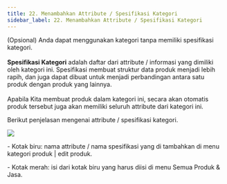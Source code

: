 ```yaml
---
title: 22. Menambahkan Attribute / Spesifikasi Kategori
sidebar_label: 22. Menambahkan Attribute / Spesifikasi Kategori
---
```

(Opsional) Anda dapat menggunakan kategori tanpa memiliki spesifikasi kategori.\
\
**Spesifikasi Kategori** adalah daftar dari attribute / informasi yang dimiliki oleh kategori ini. Spesifikasi membuat struktur data produk menjadi lebih rapih, dan juga dapat dibuat untuk menjadi perbandingan antara satu produk dengan produk yang lainnya.\
\
Apabila Kita membuat produk dalam kategori ini, secara akan otomatis produk tersebut juga akan memiliki seluruh attribute dari kategori ini.

B﻿erikut penjelasan mengenai attribute / spesifikasi kategori. 

![](/img/22.-penjelasan-attribute.png)

\-﻿ Kotak biru: nama attribute / nama spesifikasi yang di tambahkan di menu kategori produk | edit produk.

\-﻿ Kotak merah: isi dari kotak biru yang harus diisi di menu Semua Produk & Jasa.